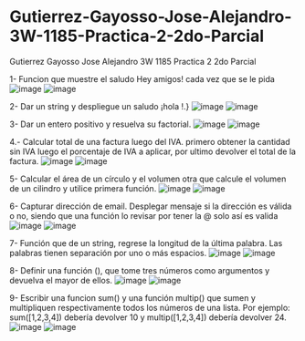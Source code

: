 # Gutierrez-Gayosso-Jose-Alejandro-3W-1185-Practica-2-2do-Parcial
Gutierrez Gayosso Jose Alejandro 3W 1185 Practica 2 2do Parcial

1- Funcion que muestre el saludo Hey amigos! cada vez que se le pida
![image](https://github.com/user-attachments/assets/87396474-349f-4652-b2bf-775dec3f9e98)
![image](https://github.com/user-attachments/assets/6ee51faf-52e0-42ab-b1f9-70a476b55d42)


2- Dar un string <nombre> y despliegue un saludo ¡hola <nombre>!.}
![image](https://github.com/user-attachments/assets/d5e977d2-b1e4-4674-9782-d8f54a6ecafe)
![image](https://github.com/user-attachments/assets/77c8d588-6f10-41c8-a443-25451219ba1b)


3- Dar un entero positivo y resuelva su factorial.
![image](https://github.com/user-attachments/assets/3bb80db7-9b9f-4439-a47a-2332ca7f58d2)
![image](https://github.com/user-attachments/assets/1fb04fd3-22b6-4dee-a64f-c89ed8dcfa3a)


4.- Calcular total de una factura luego del IVA. primero obtener la cantidad sin IVA luego el porcentaje de IVA a aplicar, 
por ultimo devolver el total de la factura. 
![image](https://github.com/user-attachments/assets/6a877e96-bbd6-4932-b23b-a0fd225a3903)
![image](https://github.com/user-attachments/assets/39522c7b-ac42-415b-8c5f-10d49fdb81bb)


5- Calcular el área de un círculo  y el volumen 
otra que calcule el volumen de un cilindro y utilice  primera función.
![image](https://github.com/user-attachments/assets/31d81a7b-eedf-4eb8-b324-11e4b167f413)
![image](https://github.com/user-attachments/assets/e6afee54-7b76-47a4-abdd-f36f2a0c2927)


6- Capturar dirección de email. Desplegar mensaje si la dirección es válida o no, siendo que una función lo revisar por tener la @ solo así es valida
![image](https://github.com/user-attachments/assets/88ede3e3-89cf-4a78-b93c-d052f2262de8)
![image](https://github.com/user-attachments/assets/0ac77136-af60-433e-a8ce-9b091ca82543)


7- Función que de un string, regrese la longitud de la última palabra. Las palabras tienen separación por uno o más espacios.
![image](https://github.com/user-attachments/assets/f544be15-d351-4542-b7cd-b663d887dd6a)
![image](https://github.com/user-attachments/assets/974209d9-8642-4869-9ff0-4ae1e978daac)


8- Definir una función (), que tome tres números como argumentos y devuelva el
mayor de ellos.
![image](https://github.com/user-attachments/assets/d69829d4-4680-4d37-9c62-acf5c8f9292f)
![image](https://github.com/user-attachments/assets/888a40e2-c78c-4a61-a2cf-aad6833ba18f)


9- Escribir una funcion sum() y una función multip() que sumen y multipliquen respectivamente
todos los números de una lista. Por ejemplo: sum([1,2,3,4]) debería devolver 10 y multip([1,2,3,4])
debería devolver 24.
![image](https://github.com/user-attachments/assets/a7944356-2522-4d8f-a324-6870ef6d4264)
![image](https://github.com/user-attachments/assets/49022765-2453-4f8e-b4e3-d9dba5d892b5)
















